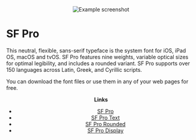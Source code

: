 <div align="center">
  <img alt="Example screenshot" src="https://raw.githubusercontent.com/frogweezer/sf-pro/main/.src/example.png">
</div>

# SF Pro

This neutral, flexible, sans-serif typeface is the system font for iOS, iPad OS, macOS and tvOS. SF Pro features nine weights, variable optical sizes for optimal legibility, and includes a rounded variant. SF Pro supports over 150 languages across Latin, Greek, and Cyrillic scripts.

You can download the font files or use them in any of your web pages for free.

<div align="center">
  <b>Links</b>

  <ul>
    <li><a href="https://github.com/frogweezer/sf-pro/tree/main/sf-pro">SF Pro</a></li>
    <li><a href="https://github.com/frogweezer/sf-pro/tree/main/sf-pro-text">SF Pro Text</a></li>
    <li><a href="https://github.com/frogweezer/sf-pro/tree/main/sf-pro-rounded">SF Pro Rounded</a></li>
    <li><a href="https://github.com/frogweezer/sf-pro/tree/main/sf-pro-display">SF Pro Display</a></li>
  </ul>
</div>
